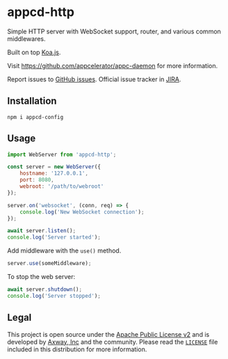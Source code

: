 # appcd-http

Simple HTTP server with WebSocket support, router, and various common middlewares.

Built on top [Koa.js](http://koajs.com/).

Visit https://github.com/appcelerator/appc-daemon for more information.

Report issues to [GitHub issues][2]. Official issue tracker in [JIRA][3].

## Installation

	npm i appcd-config

## Usage

```js
import WebServer from 'appcd-http';

const server = new WebServer({
	hostname: '127.0.0.1',
	port: 8080,
	webroot: '/path/to/webroot'
});

server.on('websocket', (conn, req) => {
	console.log('New WebSocket connection');
});

await server.listen();
console.log('Server started');
```

Add middleware with the `use()` method.

```js
server.use(someMiddleware);
```

To stop the web server:

```js
await server.shutdown();
console.log('Server stopped');
```

## Legal

This project is open source under the [Apache Public License v2][1] and is developed by
[Axway, Inc](http://www.axway.com/) and the community. Please read the [`LICENSE`][1] file included
in this distribution for more information.

[1]: https://github.com/appcelerator/appc-daemon/blob/master/packages/appcd-http/LICENSE
[2]: https://github.com/appcelerator/appc-daemon/issues
[3]: https://jira.appcelerator.org/projects/DAEMON/issues
